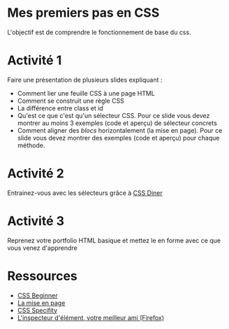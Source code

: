 # Mes premiers pas en CSS

L'objectif est de comprendre le fonctionnement de base du css.

# Activité 1

Faire une présentation de plusieurs slides expliquant : 

* Comment lier une feuille CSS à une page HTML
* Comment se construit une règle CSS
* La différence entre class et id
* Qu'est ce que c'est qu'un sélecteur CSS. Pour ce slide vous devez montrer au moins 3 exemples (code et aperçu) de sélecteur concrets
* Comment aligner des *blocs* horizontalement (la mise en page). Pour ce slide vous devez montrer des exemples (code et aperçu) pour chaque méthode.

# Activité 2 

Entrainez-vous avec les sélecteurs grâce à [CSS Diner](https://flukeout.github.io/)

# Activité 3

Reprenez votre portfolio HTML basique et mettez le en forme avec ce que vous venez d'apprendre 

# Ressources 

* [CSS Beginner](http://www.htmldog.com/guides/css/beginner/)
* [La mise en page](http://fr.learnlayout.com/)
* [CSS Specifity](https://css-tricks.com/specifics-on-css-specificity/)
* [L'inspecteur d'élément, votre meilleur ami (Firefox)](https://developer.mozilla.org/fr/docs/Outils/Inspecteur)